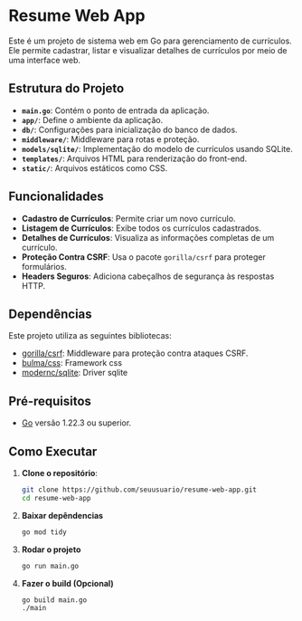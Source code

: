 # Resume Web App

Este é um projeto de sistema web em Go para gerenciamento de currículos. Ele permite cadastrar, listar e visualizar detalhes de currículos por meio de uma interface web. 




## Estrutura do Projeto

- **`main.go`**: Contém o ponto de entrada da aplicação.
- **`app/`**: Define o ambiente da aplicação.
- **`db/`**: Configurações para inicialização do banco de dados.
- **`middleware/`**: Middleware para rotas e proteção.
- **`models/sqlite/`**: Implementação do modelo de currículos usando SQLite.
- **`templates/`**: Arquivos HTML para renderização do front-end.
- **`static/`**: Arquivos estáticos como CSS.

## Funcionalidades

- **Cadastro de Currículos**: Permite criar um novo currículo.
- **Listagem de Currículos**: Exibe todos os currículos cadastrados.
- **Detalhes de Currículos**: Visualiza as informações completas de um currículo.
- **Proteção Contra CSRF**: Usa o pacote `gorilla/csrf` para proteger formulários.
- **Headers Seguros**: Adiciona cabeçalhos de segurança às respostas HTTP.

## Dependências

Este projeto utiliza as seguintes bibliotecas:

- [gorilla/csrf](https://github.com/gorilla/csrf): Middleware para proteção contra ataques CSRF.
- [bulma/css](https://github.com/jgthms/bulma): Framework css
- [modernc/sqlite](https://pkg.go.dev/modernc.org/sqlite#section-readme): Driver sqlite

## Pré-requisitos

- [Go](https://go.dev/) versão 1.22.3 ou superior.


## Como Executar

1. **Clone o repositório**:
   ```bash
   git clone https://github.com/seuusuario/resume-web-app.git
   cd resume-web-app
   ```

2. **Baixar depêndencias**
   ```bash
   go mod tidy
   ```

3. **Rodar o projeto**
   ```bash
   go run main.go
   ```
   
4. **Fazer o build (Opcional)**
   ```bash
   go build main.go
   ./main
   ```
